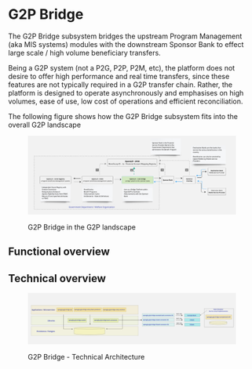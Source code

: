 # G2P Bridge

The G2P Bridge subsystem bridges the upstream Program Management (aka MIS systems) modules with the downstream Sponsor Bank to effect large scale / high volume beneficiary transfers.&#x20;

Being a G2P system (not a P2G, P2P, P2M, etc), the platform does not desire to offer high performance and real time transfers, since these features are not typically required in a G2P transfer chain. Rather, the platform is designed to operate asynchronously and emphasises on high volumes, ease of use, low cost of operations and efficient reconciliation.

The following figure shows how the G2P Bridge subsystem fits into the overall G2P landscape

<figure><img src="../.gitbook/assets/Gitbook-G2PB-Landscape.jpg" alt=""><figcaption><p>G2P Bridge in the G2P landscape</p></figcaption></figure>



## Functional overview

## Technical overview

<figure><img src="../.gitbook/assets/Gitbook-G2PB-Tech-Architecture.jpg" alt=""><figcaption><p>G2P Bridge - Technical Architecture</p></figcaption></figure>

